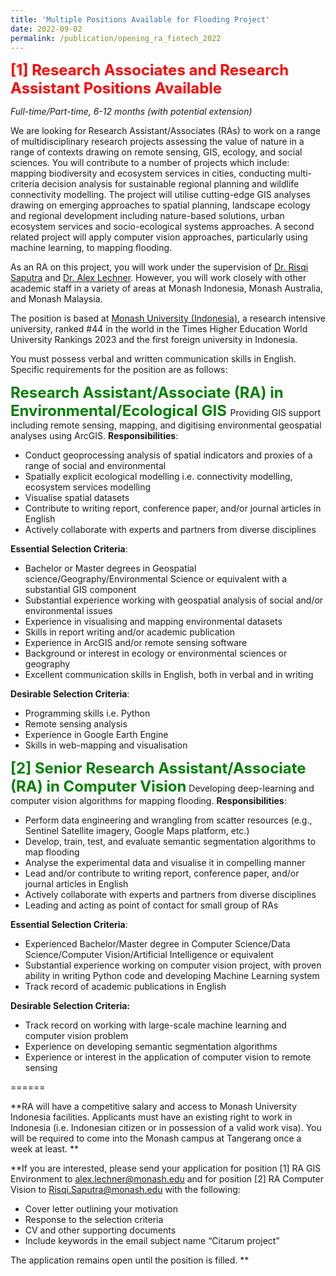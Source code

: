 ```yaml
---
title: 'Multiple Positions Available for Flooding Project'
date: 2022-09-02
permalink: /publication/opening_ra_fintech_2022
---
```


<font size="5" color="red"><b>[1] Research Associates and Research Assistant Positions Available</b></font>

_Full-time/Part-time, 6-12 months (with potential extension)_

We are looking for Research Assistant/Associates (RAs) to work on a range of multidisciplinary research projects assessing the value of nature in a range of contexts drawing on remote sensing, GIS, ecology, and social sciences. You will contribute to a number of projects which include: mapping biodiversity and ecosystem services in cities, conducting multi-criteria decision analysis for sustainable regional planning and wildlife connectivity modelling. The project will utilise cutting-edge GIS analyses drawing on emerging approaches to spatial planning, landscape ecology and regional development including nature-based solutions, urban ecosystem services and socio-ecological systems approaches. A second related project will apply computer vision approaches, particularly using machine learning, to mapping flooding.

As an RA on this project, you will work under the supervision of [Dr. Risqi Saputra](https://www.monash.edu/indonesia/about-monash-in-indonesia/our-people/Muhamad-Risqi-Saputra) and [Dr. Alex Lechner](https://www.monash.edu/indonesia/about-monash-in-indonesia/our-people/alex-lechner). However, you will work closely with other academic staff in a variety of areas at Monash Indonesia, Monash Australia, and Monash Malaysia.

The position is based at [Monash University (Indonesia)](https://www.monash.edu/indonesia), a research intensive university, ranked #44 in the world in the Times Higher Education World University Rankings 2023 and the first foreign university in Indonesia.

You must possess verbal and written communication skills in English. Specific requirements for the position are as follows:

<font size="5" color="green"><b>Research Assistant/Associate (RA) in Environmental/Ecological GIS </b></font>
Providing GIS support including remote sensing, mapping, and digitising environmental geospatial analyses using ArcGIS.
**Responsibilities**:
- Conduct geoprocessing analysis of spatial indicators and proxies of a range of social and environmental
- Spatially explicit ecological modelling i.e. connectivity modelling, ecosystem services modelling
- Visualise spatial datasets
- Contribute to writing report, conference paper, and/or journal articles in English
- Actively collaborate with experts and partners from diverse disciplines

**Essential Selection Criteria**:
- Bachelor or Master degrees in Geospatial science/Geography/Environmental Science or equivalent with a substantial GIS component
- Substantial experience working with geospatial analysis of social and/or environmental issues
- Experience in visualising and mapping environmental datasets
- Skills in report writing and/or academic publication
- Experience in ArcGIS and/or remote sensing software
- Background or interest in ecology or environmental sciences or geography
- Excellent communication skills in English, both in verbal and in writing

**Desirable Selection Criteria**:
- Programming skills i.e. Python
- Remote sensing analysis
- Experience in Google Earth Engine
- Skills in web-mapping and visualisation

<font size="5" color="green"><b>[2] Senior Research Assistant/Associate (RA) in Computer Vision</b></font>
Developing deep-learning and computer vision algorithms for mapping flooding.
**Responsibilities**:

- Perform data engineering and wrangling from scatter resources (e.g., Sentinel Satellite imagery, Google Maps platform, etc.) 
- Develop, train, test, and evaluate semantic segmentation algorithms to map flooding
- Analyse the experimental data and visualise it in compelling manner
- Lead and/or contribute to writing report, conference paper, and/or journal articles in English
- Actively collaborate with experts and partners from diverse disciplines
- Leading and acting as point of contact for small group of RAs

**Essential Selection Criteria**:

- Experienced Bachelor/Master degree in Computer Science/Data Science/Computer Vision/Artificial Intelligence or equivalent
- Substantial experience working on computer vision project, with proven ability in writing Python code and developing Machine Learning system
- Track record of academic publications in English

**Desirable Selection Criteria:**

- Track record on working with large-scale machine learning and computer vision problem
- Experience on developing semantic segmentation algorithms
- Experience or interest in the application of computer vision to remote sensing

======

**RA will have a competitive salary and access to Monash University Indonesia facilities. Applicants must have an existing right to work in Indonesia (i.e. Indonesian citizen or in possession of a valid work visa). You will be required to come into the Monash campus at Tangerang once a week at least.
**

**If you are interested, please send your application for position [1] RA GIS Environment to alex.lechner@monash.edu and for position [2] RA Computer Vision to Risqi.Saputra@monash.edu with the following:
- Cover letter outlining your motivation
- Response to the selection criteria
- CV and other supporting documents
- Include keywords in the email subject name “Citarum project”

The application remains open until the position is filled.
**
